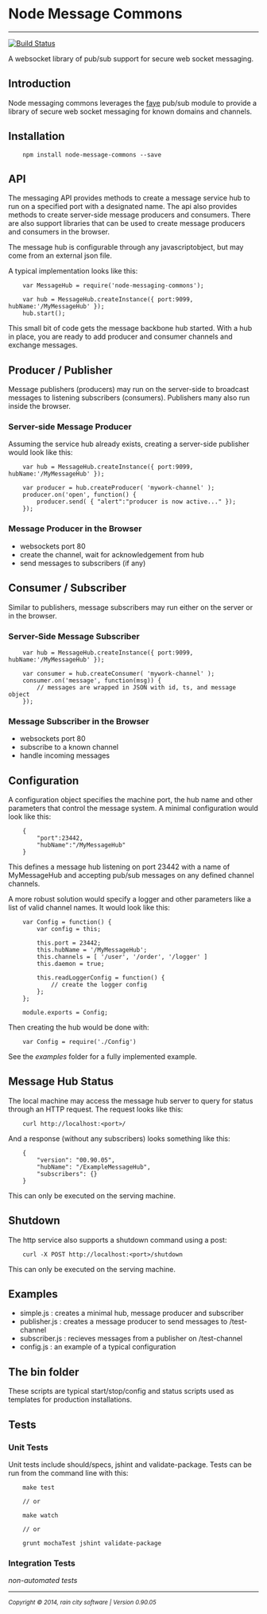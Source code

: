 # Node Message Commons
- - -

[![Build Status](https://travis-ci.org/darrylwest/node-messaging-commons.svg?branch=master)](https://travis-ci.org/darrylwest/node-messaging-commons)

A websocket library of pub/sub support for secure web socket messaging.

## Introduction
Node messaging commons leverages the [faye](http://faye.jcoglan.com/) pub/sub module to provide a library of secure web socket messaging for known domains and channels.

## Installation

~~~
	npm install node-message-commons --save
~~~

## API

The messaging API provides methods to create a message service hub to run on a specified port with a designated name.  The api also provides methods to create server-side message producers and consumers.  There are also support libraries that can be used to create message producers and consumers in the browser.

The message hub is configurable through any javascriptobject, but may come from an external json file.

A typical implementation looks like this:

~~~
	var MessageHub = require('node-messaging-commons');
        
    var hub = MessageHub.createInstance({ port:9099, hubName:'/MyMessageHub' });
    hub.start();
~~~

This small bit of code gets the message backbone hub started.  With a hub in place, you are ready to add producer and consumer channels and exchange messages.

## Producer / Publisher

Message publishers (producers) may run on the server-side to broadcast messages to listening subscribers (consumers).  Publishers many also run inside the browser.   

### Server-side Message Producer

Assuming the service hub already exists, creating a server-side publisher would look like this:

~~~
	var hub = MessageHub.createInstance({ port:9099, hubName:'/MyMessageHub' });
        
    var producer = hub.createProducer( 'mywork-channel' );
    producer.on('open', function() {
    	producer.send( { "alert":"producer is now active..." });
    });
~~~

### Message Producer in the Browser

- websockets port 80
- create the channel, wait for acknowledgement from hub
- send messages to subscribers (if any)

## Consumer / Subscriber

Similar to publishers, message subscribers may run either on the server or in the browser.  

### Server-Side Message Subscriber

~~~
	var hub = MessageHub.createInstance({ port:9099, hubName:'/MyMessageHub' });
        
    var consumer = hub.createConsumer( 'mywork-channel' );
    consumer.on('message', function(msg)) {
    	// messages are wrapped in JSON with id, ts, and message object
    });
~~~

### Message Subscriber in the Browser

- websockets port 80
- subscribe to a known channel
- handle incoming messages

## Configuration

A configuration object specifies the machine port, the hub name and other parameters that control the message system.  A minimal configuration would look like this:

~~~
	{
    	"port":23442,
        "hubName":"/MyMessageHub"
    }
~~~

This defines a message hub listening on port 23442 with a name of MyMessageHub and accepting pub/sub messages on any defined channel channels.

A more robust solution would specify a logger and other parameters like a list of valid channel names.  It would look like this:

~~~
	var Config = function() {
    	var config = this;
        
        this.port = 23442;
        this.hubName = '/MyMessageHub';
        this.channels = [ '/user', '/order', '/logger' ]
        this.daemon = true;
        
        this.readLoggerConfig = function() {
        	// create the logger config
        };
    };
    
    module.exports = Config;
~~~

Then creating the hub would be done with:

~~~
	var Config = require('./Config')
~~~

See the *examples* folder for a fully implemented example.

## Message Hub Status

The local machine may access the message hub server to query for status through an HTTP request.  The request looks like this:

~~~
	curl http://localhost:<port>/
~~~

And a response (without any subscribers) looks something like this:

~~~
	{
  		"version": "00.90.05",
  		"hubName": "/ExampleMessageHub",
  		"subscribers": {}
	}
~~~

This can only be executed on the serving machine.

## Shutdown

The http service also supports a shutdown command using a post:

~~~
	curl -X POST http://localhost:<port>/shutdown
~~~

This can only be executed on the serving machine.

## Examples

- simple.js : creates a minimal hub, message producer and subscriber
- publisher.js : creates a message producer to send messages to /test-channel
- subscriber.js : recieves messages from a publisher on /test-channel
- config.js : an example of a typical configuration

## The bin folder

These scripts are typical start/stop/config and status scripts used as templates for production installations.

## Tests

### Unit Tests
Unit tests include should/specs, jshint and validate-package.  Tests can be run from the command line with this:

~~~
	make test
    
    // or
    
    make watch
    
    // or 
    
    grunt mochaTest jshint validate-package
~~~

### Integration Tests

*non-automated tests*

- - -
<p><small><em>Copyright © 2014, rain city software | Version 0.90.05</em></small></p>
